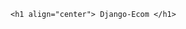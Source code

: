 
    <h1 align="center"> Django-Ecom </h1>

    
    
    
    
    
    
    
    
    
    
    
 
